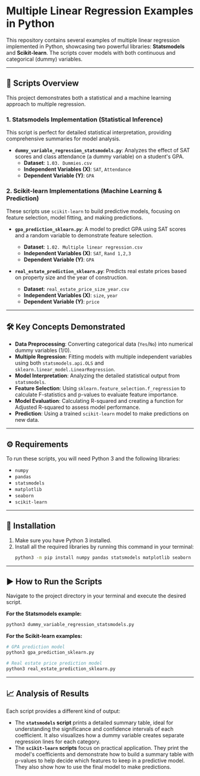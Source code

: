 # Multiple Linear Regression Examples in Python

This repository contains several examples of multiple linear regression implemented in Python, showcasing two powerful libraries: **Statsmodels** and **Scikit-learn**. The scripts cover models with both continuous and categorical (dummy) variables.

-----

## 📂 Scripts Overview

This project demonstrates both a statistical and a machine learning approach to multiple regression.

### 1\. Statsmodels Implementation (Statistical Inference)

This script is perfect for detailed statistical interpretation, providing comprehensive summaries for model analysis.

  * **`dummy_variable_regression_statsmodels.py`**: Analyzes the effect of SAT scores and class attendance (a dummy variable) on a student's GPA.
      * **Dataset**: `1.03. Dummies.csv`
      * **Independent Variables (X)**: `SAT`, `Attendance`
      * **Dependent Variable (Y)**: `GPA`

### 2\. Scikit-learn Implementations (Machine Learning & Prediction)

These scripts use `scikit-learn` to build predictive models, focusing on feature selection, model fitting, and making predictions.

  * **`gpa_prediction_sklearn.py`**: A model to predict GPA using SAT scores and a random variable to demonstrate feature selection.

      * **Dataset**: `1.02. Multiple linear regression.csv`
      * **Independent Variables (X)**: `SAT`, `Rand 1,2,3`
      * **Dependent Variable (Y)**: `GPA`

  * **`real_estate_prediction_sklearn.py`**: Predicts real estate prices based on property size and the year of construction.

      * **Dataset**: `real_estate_price_size_year.csv`
      * **Independent Variables (X)**: `size`, `year`
      * **Dependent Variable (Y)**: `price`

-----

## 🛠️ Key Concepts Demonstrated

  * **Data Preprocessing**: Converting categorical data (`Yes`/`No`) into numerical dummy variables (1/0).
  * **Multiple Regression**: Fitting models with multiple independent variables using both `statsmodels.api.OLS` and `sklearn.linear_model.LinearRegression`.
  * **Model Interpretation**: Analyzing the detailed statistical output from `statsmodels`.
  * **Feature Selection**: Using `sklearn.feature_selection.f_regression` to calculate F-statistics and p-values to evaluate feature importance.
  * **Model Evaluation**: Calculating R-squared and creating a function for Adjusted R-squared to assess model performance.
  * **Prediction**: Using a trained `scikit-learn` model to make predictions on new data.

-----

## ⚙️ Requirements

To run these scripts, you will need Python 3 and the following libraries:

  * `numpy`
  * `pandas`
  * `statsmodels`
  * `matplotlib`
  * `seaborn`
  * `scikit-learn`

-----

## 🚀 Installation

1.  Make sure you have Python 3 installed.
2.  Install all the required libraries by running this command in your terminal:
    ```bash
    python3 -m pip install numpy pandas statsmodels matplotlib seaborn scikit-learn
    ```

-----

## ▶️ How to Run the Scripts

Navigate to the project directory in your terminal and execute the desired script.

**For the Statsmodels example:**

```bash
python3 dummy_variable_regression_statsmodels.py
```

**For the Scikit-learn examples:**

```bash
# GPA prediction model
python3 gpa_prediction_sklearn.py

# Real estate price prediction model
python3 real_estate_prediction_sklearn.py
```

-----

## 📈 Analysis of Results

Each script provides a different kind of output:

  * The **`statsmodels` script** prints a detailed summary table, ideal for understanding the significance and confidence intervals of each coefficient. It also visualizes how a dummy variable creates separate regression lines for each category.
  * The **`scikit-learn` scripts** focus on practical application. They print the model's coefficients and demonstrate how to build a summary table with p-values to help decide which features to keep in a predictive model. They also show how to use the final model to make predictions.